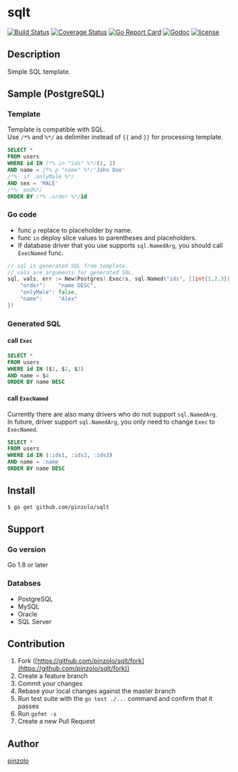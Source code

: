 # sqlt

[![Build Status](https://travis-ci.org/pinzolo/sqlt.png)](http://travis-ci.org/pinzolo/sqlt)
[![Coverage Status](https://coveralls.io/repos/github/pinzolo/sqlt/badge.svg?branch=master)](https://coveralls.io/github/pinzolo/sqlt?branch=master)
[![Go Report Card](https://goreportcard.com/badge/github.com/pinzolo/sqlt)](https://goreportcard.com/report/github.com/pinzolo/sqlt)
[![Godoc](http://img.shields.io/badge/godoc-reference-blue.svg)](https://godoc.org/github.com/pinzolo/sqlt)
[![license](http://img.shields.io/badge/license-MIT-blue.svg)](https://raw.githubusercontent.com/pinzolo/sqlt/master/LICENSE)

## Description

Simple SQL template.

## Sample (PostgreSQL)

### Template

Template is compatible with SQL.  
Use `/*%` and `%*/` as delimiter instead of `{{` and `}}` for processing template.

```sql
SELECT *
FROM users
WHERE id IN /*% in "ids" %*/(1, 2)
AND name = /*% p "name" %*/'John Doe'
/*%- if .onlyMale %*/
AND sex = 'MALE'
/*%- end%*/
ORDER BY /*% .order %*/id
```

### Go code

* func `p` replace to placeholder by name.
* func `in` deploy slice values to parentheses and placeholders.
* If database driver that you use supports `sql.NamedArg`, you should call `ExecNamed` func.

```go
// sql is generated SQL from template.
// vals are arguments for generated SQL.
sql, vals, err := New(Postgres).Exec(s, sql.Named("ids", []int{1,2,3}), map[string]interface{}{
	"order":    "name DESC",
	"onlyMale": false,
	"name":     "Alex"
})
```

### Generated SQL

#### call `Exec`

```sql
SELECT *
FROM users
WHERE id IN ($1, $2, $3)
AND name = $4
ORDER BY name DESC
```

#### call `ExecNamed`

Currently there are also many drivers who do not support `sql.NamedArg`.  
In future, driver support `sql.NamedArg`, you only need to change `Exec` to `ExecNamed`.

```sql
SELECT *
FROM users
WHERE id IN (:ids1, :ids2, :ids3)
AND name = :name
ORDER BY name DESC
```

## Install

```bash
$ go get github.com/pinzolo/sqlt
```

## Support

### Go version

Go 1.8 or later

### Databses

* PostgreSQL
* MySQL
* Oracle
* SQL Server

## Contribution

1. Fork ([https://github.com/pinzolo/sqlt/fork](https://github.com/pinzolo/sqlt/fork))
1. Create a feature branch
1. Commit your changes
1. Rebase your local changes against the master branch
1. Run test suite with the `go test ./...` command and confirm that it passes
1. Run `gofmt -s`
1. Create a new Pull Request

## Author

[pinzolo](https://github.com/pinzolo)
